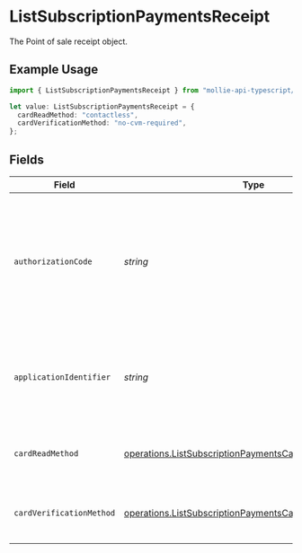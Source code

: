 # ListSubscriptionPaymentsReceipt

The Point of sale receipt object.

## Example Usage

```typescript
import { ListSubscriptionPaymentsReceipt } from "mollie-api-typescript/models/operations";

let value: ListSubscriptionPaymentsReceipt = {
  cardReadMethod: "contactless",
  cardVerificationMethod: "no-cvm-required",
};
```

## Fields

| Field                                                                                                                                  | Type                                                                                                                                   | Required                                                                                                                               | Description                                                                                                                            | Example                                                                                                                                |
| -------------------------------------------------------------------------------------------------------------------------------------- | -------------------------------------------------------------------------------------------------------------------------------------- | -------------------------------------------------------------------------------------------------------------------------------------- | -------------------------------------------------------------------------------------------------------------------------------------- | -------------------------------------------------------------------------------------------------------------------------------------- |
| `authorizationCode`                                                                                                                    | *string*                                                                                                                               | :heavy_minus_sign:                                                                                                                     | A unique code provided by the cardholder’s bank to confirm that the transaction was successfully approved.                             | ...                                                                                                                                    |
| `applicationIdentifier`                                                                                                                | *string*                                                                                                                               | :heavy_minus_sign:                                                                                                                     | The unique number that identifies a specific payment application on a chip card.                                                       | ...                                                                                                                                    |
| `cardReadMethod`                                                                                                                       | [operations.ListSubscriptionPaymentsCardReadMethod](../../models/operations/listsubscriptionpaymentscardreadmethod.md)                 | :heavy_minus_sign:                                                                                                                     | The method by which the card was read by the terminal.                                                                                 | contactless                                                                                                                            |
| `cardVerificationMethod`                                                                                                               | [operations.ListSubscriptionPaymentsCardVerificationMethod](../../models/operations/listsubscriptionpaymentscardverificationmethod.md) | :heavy_minus_sign:                                                                                                                     | The method used to verify the cardholder's identity.                                                                                   | no-cvm-required                                                                                                                        |